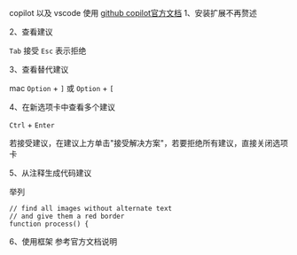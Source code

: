 copilot 以及 vscode 使用
[github copilot官方文档](https://docs.github.com/zh/copilot)
1、安装扩展不再赘述

2、查看建议

`Tab` 接受 `Esc` 表示拒绝

3、查看替代建议

mac  `Option` + `]` 或 `Option` + `[`

4、在新选项卡中查看多个建议

`Ctrl` + `Enter`

若接受建议，在建议上方单击"接受解决方案"，若要拒绝所有建议，直接关闭选项卡

5、从注释生成代码建议

举列
```
// find all images without alternate text
// and give them a red border
function process() {
```

6、使用框架
参考官方文档说明

